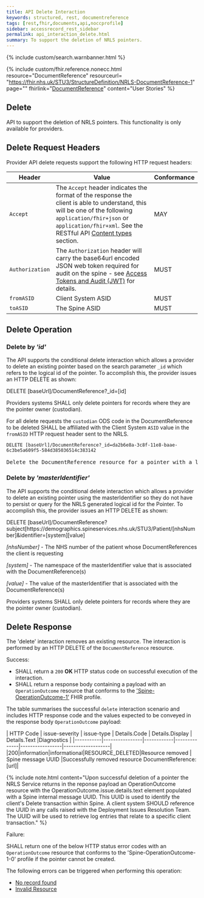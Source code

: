 ```yaml
---
title: API Delete Interaction
keywords: structured, rest, documentreference
tags: [rest,fhir,documents,api,noccprofile]
sidebar: accessrecord_rest_sidebar
permalink: api_interaction_delete.html
summary: To support the deletion of NRLS pointers.
---
```


<!--
summary: A DocumentReference resource is used to describe a document that is made available to a healthcare system. A document is some sequence of bytes that is identifiable, establishes its own context (e.g., what subject, author, etc. can be displayed to the user), and has defined update management. The DocumentReference resource can be used with any document format that has a recognized mime type and that conforms to this definition.
-->


{% include custom/search.warnbanner.html %}

{% include custom/fhir.reference.nonecc.html resource="DocumentReference" resourceurl= "https://fhir.nhs.uk/STU3/StructureDefinition/NRLS-DocumentReference-1" page="" fhirlink="[DocumentReference](https://www.hl7.org/fhir/STU3/documentreference.html)" content="User Stories" %}


## Delete ##

API to support the deletion of NRLS pointers. This functionality is only available for providers.
<!--
Deletes are version aware. In order to conduct an update the Provider should submit the request with an If-Match header where the ETag matches the versionId of the DocumentReference in question from the server. If the version id given in the If-Match header does not match the versionId that the server holds for that DocumentReference, the server returns a 409 Conflict status code instead of deleting the resource. In this situation the client should read the DocumentReference from the server to get the most recent versionId and use that to populate the Etag in a fresh delete request.-->

## Delete Request Headers ##

<!--
All Provider API delete requests should include the below additional HTTP request headers to support audit and security requirements on the Spine:
-->
<!--All Provider API delete requests SHALL include the following HTTP request headers:-->


Provider API delete requests support the following HTTP request headers:

| Header               | Value |Conformance |
|----------------------|-------|-------|
| `Accept`      | The `Accept` header indicates the format of the response the client is able to understand, this will be one of the following <code class="highlighter-rouge">application/fhir+json</code> or <code class="highlighter-rouge">application/fhir+xml</code>. See the RESTful API [Content types](development_general_api_guidance.html#content-types) section. | MAY |
| `Authorization`      | The `Authorization` header will carry the base64url encoded JSON web token required for audit on the spine - see [Access Tokens and Audit (JWT)](integration_access_tokens_and_audit_JWT.html) for details. |  MUST |
| `fromASID`           | Client System ASID | MUST |
| `toASID`             | The Spine ASID | MUST |




## Delete Operation ##

### Delete by *'id'* ###

The API supports the conditional delete interaction which allows a provider to delete an existing pointer based on the search parameter `_id` which refers to the logical id of the pointer. To accomplish this, the provider issues an HTTP DELETE as shown:

<div markdown="span" class="alert alert-success" role="alert">
DELETE [baseUrl]/DocumentReference?_id=[id]</div>



Providers systems SHALL only delete pointers for records where they are the pointer owner (custodian). 

For all delete requests the `custodian` ODS code in the DocumentReference to be deleted SHALL be affiliated with the Client System `ASID` value in the `fromASID` HTTP request header sent to the NRLS.

<div class="language-http highlighter-rouge">
<pre class="highlight"><code><span class="err">DELETE [baseUrl]/DocumentReference?_id=da2b6e8a-3c8f-11e8-baae-6c3be5a609f5-584d385036514c383142
</span></code>
Delete the DocumentReference resource for a pointer with a logical id of 'da2b6e8a-3c8f-11e8-baae-6c3be5a609f5-584d385036514c383142'.</pre>
</div>


### Delete by *'masterIdentifier'* ###

The API supports the conditional delete interaction which allows a provider to delete an existing pointer using the masterIdentifier
so they do not have to persist or query for the NRLS generated logical id for the Pointer.
To accomplish this, the provider issues an HTTP DELETE as shown:

<div markdown="span" class="alert alert-success" role="alert">
DELETE [baseUrl]/DocumentReference?subject[https://demographics.spineservices.nhs.uk/STU3/Patient/[nhsNumber]&identifier=[system][value]</div>

*[nhsNumber]* - The NHS number of the patient whose DocumentReferences the client is requesting

*[system]* - The namespace of the masterIdentifier value that is associated with the DocumentReference(s)

*[value]* - The value of the masterIdentifier that is associated with the DocumentReference(s)

Providers systems SHALL only delete pointers for records where they are the pointer owner (custodian). 



## Delete Response ##

<p>The 'delete' interaction removes an existing resource. The interaction is performed by an HTTP DELETE of the <code class="highlighter-rouge">DocumentReference</code> resource.</p>


Success:

- SHALL return a `200` **OK** HTTP status code on successful execution of the interaction.
- SHALL return a response body containing a payload with an `OperationOutcome` resource that conforms to the ['Spine-OperationOutcome-1'](https://fhir.nhs.uk/STU3/StructureDefinition/Spine-OperationOutcome-1) FHIR profile. 

The table summarises the successful `delete` interaction scenario and includes HTTP response code and the values expected to be conveyed in the response body `OperationOutcome` payload:


| HTTP Code | issue-severity | issue-type | Details.Code | Details.Display | Details.Text |Diagnostics |
|-----------|----------------|------------|--------------|-----------------|-------------------|
|200|information|informational|RESOURCE_DELETED|Resource removed | Spine message UUID |Successfully removed resource DocumentReference: [url]|

{% include note.html content="Upon successful deletion of a pointer the NRLS Service returns in the reponse payload an OperationOutcome resource with the OperationOutcome.issue.details.text element populated with a Spine internal message UUID. This UUID is used to identify the client's Delete transaction within Spine. A client system SHOULD reference the UUID in any calls raised with the Deployment Issues Resolution Team. The UUID will be used to retrieve log entries that relate to a specific client transaction." %}


Failure: 

SHALL return one of the below HTTP status error codes with an `OperationOutcome` resource that conforms to the 'Spine-OperationOutcome-1-0' profile if the pointer cannot be created.

The following errors can be triggered when performing this operation:

- [No record found](/development_general_api_guidance.html#resource-not-found)
- [Invalid Resource](/development_general_api_guidance.html#invalid-resource)
